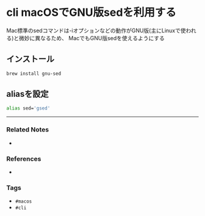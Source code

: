 # cli macOSでGNU版sedを利用する
Mac標準のsedコマンドは-iオプションなどの動作がGNU版(主にLinuxで使われる)と微妙に異なるため、
MacでもGNU版sedを使えるようにする

## インストール
```sh
brew install gnu-sed
```

## aliasを設定
```sh
alias sed='gsed'
```

---
### Related Notes
- 

### References
- 

### Tags
- `#macos` 
- `#cli` 